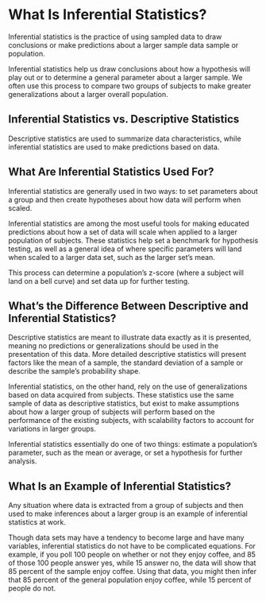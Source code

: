 # What Is Inferential Statistics?
Inferential statistics is the practice of using sampled data to draw conclusions or make predictions about a larger sample data sample or population.

Inferential statistics help us draw conclusions about how a hypothesis will play out or to determine a general parameter about a larger sample. We often use this process to compare two groups of subjects to make greater generalizations about a larger overall population.

## Inferential Statistics vs. Descriptive Statistics
Descriptive statistics are used to summarize data characteristics, while inferential statistics are used to make predictions based on data.

## What Are Inferential Statistics Used For?
Inferential statistics are generally used in two ways: to set parameters about a group and then create hypotheses about how data will perform when scaled.

Inferential statistics are among the most useful tools for making educated predictions about how a set of data will scale when applied to a larger population of subjects. These statistics help set a benchmark for hypothesis testing, as well as a general idea of where specific parameters will land when scaled to a larger data set, such as the larger set’s mean.

This process can determine a population’s z-score (where a subject will land on a bell curve) and set data up for further testing.

## What’s the Difference Between Descriptive and Inferential Statistics?
Descriptive statistics are meant to illustrate data exactly as it is presented, meaning no predictions or generalizations should be used in the presentation of this data. More detailed descriptive statistics will present factors like the mean of a sample, the standard deviation of a sample or describe the sample’s probability shape.

Inferential statistics, on the other hand, rely on the use of generalizations based on data acquired from subjects. These statistics use the same sample of data as descriptive statistics, but exist to make assumptions about how a larger group of subjects will perform based on the performance of the existing subjects, with scalability factors to account for variations in larger groups.

Inferential statistics essentially do one of two things: estimate a population’s parameter, such as the mean or average, or set a hypothesis for further analysis.

## What Is an Example of Inferential Statistics?
Any situation where data is extracted from a group of subjects and then used to make inferences about a larger group is an example of inferential statistics at work.

Though data sets may have a tendency to become large and have many variables, inferential statistics do not have to be complicated equations. For example, if you poll 100 people on whether or not they enjoy coffee, and 85 of those 100 people answer yes, while 15 answer no, the data will show that 85 percent of the sample enjoy coffee. Using that data, you might then infer that 85 percent of the general population enjoy coffee, while 15 percent of people do not.
